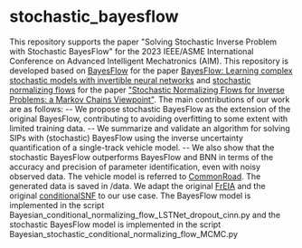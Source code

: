 # stochastic_bayesflow
This repository supports the paper "Solving Stochastic Inverse Problem with Stochastic BayesFlow" for the 2023 IEEE/ASME International Conference on Advanced Intelligent Mechatronics (AIM). This repository is developed based on [BayesFlow](https://github.com/stefanradev93/BayesFlow) for the paper [BayesFlow: Learning complex stochastic models with invertible neural networks](https://arxiv.org/abs/2003.06281) and [stochastic normalizing flows](https://github.com/PaulLyonel/conditionalSNF) for the paper ["Stochastic Normalizing Flows for Inverse Problems: a Markov Chains Viewpoint"](https://epubs.siam.org/doi/10.1137/21M1450604). 
The main contributions of our work are as follows:
-- We propose stochastic BayesFlow as the extension of the original BayesFlow, contributing to avoiding overfitting to some extent with limited training data. 
-- We summarize and validate an algorithm for solving SIPs with (stochastic) BayesFlow using the inverse uncertainty quantification of a single-track vehicle model.
-- We also show that the stochastic BayesFlow outperforms BayesFlow and BNN in terms of the accuracy and precision of parameter identification, even with noisy observed data.
The vehicle model is referred to [CommonRoad](https://commonroad.in.tum.de/). The generated data is saved in /data.
We adapt the original [FrEIA](https://github.com/vislearn/FrEIA) and the original [conditionalSNF](https://github.com/PaulLyonel/conditionalSNF) to our use case.
The BayesFlow model is implemented in the script Bayesian_conditional_normalizing_flow_LSTNet_dropout_cinn.py and the stochastic BayesFlow model is implemented in the script Bayesian_stochastic_conditional_normalizing_flow_MCMC.py

